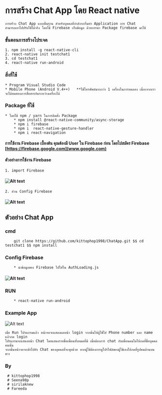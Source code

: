 # การสร้าง Chat App โดย React native
    การสร้าง Chat App แบบพื้นฐาน สำหรับบุคคลที่กำลังจะเริ่มทำ Application การ Chat 
    สามารถเอาไปปรับใช้ได้จริง โดยใช้ Firebase เก็บข้อมูล ด้วยการนำ Package firebase มาใช้

### ขั้นตอนการสร้างโปรเจค
    1. npm install -g react-native-cli
    2. react-native init testchat1
    3. cd testchat1
    4. react-native run-android

### สิ่งที่ใช้
    * Program Visual Studio Code
    * Mobile Phone (Android V.4++)   **ใช้โทรศัพท์มากกว่า 1 เครื่องในการทดลอง เนื่องจากเราจะได้ทดสอบการสื่อสารกันระหว่างเครื่องได้
  
### Package ที่ใช้

    * โดยใช้ npm / yarn ในการติดตั้ง Package
        * npm install @react-native-community/async-storage
        * npm i firebase	
        * npm i  react-native-gesture-handler
        * npm i react-navigation
#### การใช้งาน Firebase เบื้องต้น คุณต้องมี User ใน Firebase ก่อน โดยไปสมัคร Firebase [https://firebase.google.com](www.google.com)

#### ตัวอย่างการใช้งาน Firebase

    1. import Firebase
#### ![Alt text](https://www.img.in.th/images/7061c5a843d64d7ab5f90ae4f08bea86.png)
    2. ส่วน Config Firebase
#### ![Alt text](https://www.img.in.th/images/af52f51d20939184e3e320bccc14d8b4.png)

## ตัวอย่าง Chat App 
### cmd
        git clone https://github.com/kittophop1998/ChatApp.git $$ cd testchat1 $$ npm install
### Config Firebase 
        * นำข้อมูลของ Firebase ไปใส่ใน AuthLoading.js
   #### ![Alt text](https://www.img.in.th/images/1db94a236e8349a467871a3c7110f80e.png)

### RUN
        * react-native run-android
### Example App
![Alt text](https://www.img.in.th/images/303de65b813dcdce84c13e2e6358dd6d.png)

    เมื่อ Run โปรแกรมแล้ว หน้าจอจะแสดงผลหน้า login จากนั้นให้ผู้ใช้ใส่ Phone number และ name แล้วกด login
    โปรแกรมจะแสดงหน้า Chat โดยแสดงรายชื่อเพื่อนทั้งหมดที่มี เมื่อต้องการ chat กับเพื่อนคนใดให้กดที่ชื่อบุคคลคนนั้น 
    จากนั้นหน้าจอจะเข้าไปยัง Chat ของบุคคลที่จะคุยด้วย หากผู้ใช้ต้องการดูโปรไฟล์ของผู้ใช้เองให้กดที่รูปคนด้านบนขวา
### By 
     # kittophop1998
     # Seena98p
     # sirilaknew
     # Fareeda   
